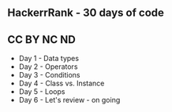 HackerrRank - 30 days of code
--------
CC BY NC ND
-------------
- Day 1 - Data types
- Day 2 - Operators
- Day 3 - Conditions
- Day 4 - Class vs. Instance
- Day 5 - Loops
- Day 6 - Let's review -  on going
 